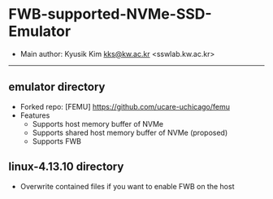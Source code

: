 # FWB-supported-NVMe-SSD-Emulator
- Main author: Kyusik Kim <kks@kw.ac.kr> <sswlab.kw.ac.kr>
----
## emulator directory 
- Forked repo: [FEMU] <https://github.com/ucare-uchicago/femu>
- Features
  - Supports host memory buffer of NVMe
  - Supports shared host memory buffer of NVMe (proposed)
  - Supports FWB
## linux-4.13.10 directory
- Overwrite contained files if you want to enable FWB on the host

